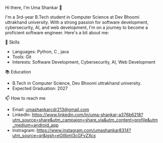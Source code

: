  Hi there, I'm Uma Shankar 👋

I'm a 3rd-year B.Tech student in Computer Science at Dev Bhoomi uttrakhand university.
With a strong passion for software development, cybersecurity, AI, and web development, I'm on a journey to become a proficient software engineer. 
Here's a bit about me:

 🌱 Skills
- Languages: Python, C , java 
- Tools: Git
- Interests: Software Development, Cybersecurity, AI, Web Development

 📚 Education
- B.Tech in Computer Science, Dev Bhoomi uttrakhand university.
- Expected Graduation: 2027

 📫 How to reach me
- Email: <umashankarcdr213@gmail.com>
- LinkedIn: <https://www.linkedin.com/in/uma-shankar-a376b6218?utm_source=share&utm_campaign=share_via&utm_content=profile&utm_medium=android_app>
- Instragram: <https://www.instagram.com/umashankar8314?utm_source=qr&igsh=eGtlbml3cGFvZXcx>
